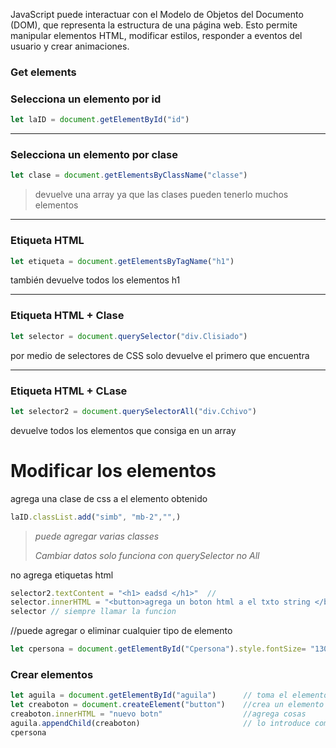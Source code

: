 


JavaScript puede interactuar con el Modelo de Objetos del Documento (DOM), que representa la estructura de una página web. Esto permite manipular elementos HTML, modificar estilos, responder a eventos del usuario y crear animaciones.

### Get elements

### Selecciona un elemento por id

```jsx
let laID = document.getElementById("id")
```

---

### Selecciona un elemento por clase

```jsx
let clase = document.getElementsByClassName("classe")
```

> devuelve una array ya que las clases pueden tenerlo muchos elementos
> 

---

### Etiqueta HTML

```jsx
let etiqueta = document.getElementsByTagName("h1")
```

también devuelve todos los elementos h1

---

### Etiqueta HTML + Clase

```jsx
let selector = document.querySelector("div.Clisiado")
```

por medio de selectores de CSS solo devuelve el primero que encuentra

---

### Etiqueta HTML + CLase

```jsx
let selector2 = document.querySelectorAll("div.Cchivo") 
```

devuelve todos los elementos que consiga en un array

# Modificar los elementos

agrega una clase de css a el elemento obtenido

```jsx
laID.classList.add("simb", "mb-2","",)    
```

> *puede agregar varias classes*
> 
> 
> *Cambiar datos solo funciona con querySelector no All*
> 

 no agrega etiquetas html

```jsx
selector2.textContent = "<h1> eadsd </h1>"  //
selector.innerHTML = "<button>agrega un boton html a el txto string </button>"
selector // siempre llamar la funcion
```

//puede agregar o eliminar cualquier tipo de elemento

```jsx
let cpersona = document.getElementById("Cpersona").style.fontSize= "130px";
```

### Crear elementos

```jsx
let aguila = document.getElementById("aguila")      // toma el elemento
let creaboton = document.createElement("button")    //crea un elemento html
creaboton.innerHTML = "nuevo botn"                  //agrega cosas
aguila.appendChild(creaboton)                       // lo introduce como hijo
cpersona
```